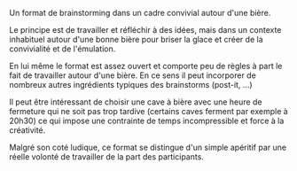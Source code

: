 Un format de brainstorming dans un cadre convivial autour d'une bière.

Le principe est de travailler et réfléchir à des idées, mais dans un contexte inhabituel autour d'une bonne bière pour briser la glace et créer de la convivialité et de l'émulation.

En lui même le format est assez ouvert et comporte peu de règles à part le fait de travailler autour d'une bière. En ce sens il peut incorporer de nombreux autres ingrédients typiques des brainstorms (post-it, ...)

Il peut être intéressant de choisir une cave à bière avec une heure de fermeture qui ne soit pas trop tardive (certains caves ferment par exemple à 20h30) ce qui impose une contrainte de temps incompressible et force à la créativité.

Malgré son coté ludique, ce format se distingue d'un simple apéritif par une réelle volonté de travailler de la part des participants.
